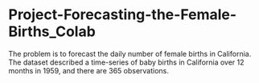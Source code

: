 # Project-Forecasting-the-Female-Births_Colab
The problem is to forecast the daily number of female births in California. The dataset described a time-series of baby births in California over 12 months in 1959, and there are 365 observations.
